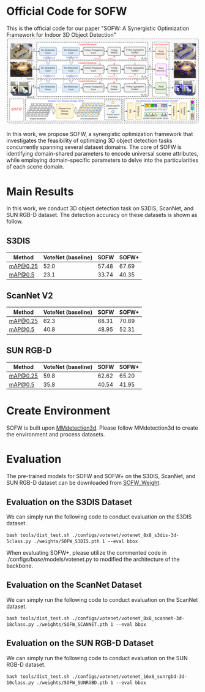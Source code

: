 # Official Code for SOFW
This is the official code for our paper "SOFW: A Synergistic Optimization Framework for Indoor 3D Object Detection"
![comparison](https://github.com/mooncake199809/SOFW/blob/main/docs/overall.png)

In this work, we propose SOFW, a synergistic optimization framework that investigates the feasibility of optimizing 3D object detection tasks concurrently spanning several dataset domains.
The core of SOFW is identifying domain-shared parameters to encode universal scene attributes, while employing domain-specific parameters to delve into the particularities of each scene domain. 


# Main Results
In this work, we conduct 3D object detection task on S3DIS, ScanNet, and SUN RGB-D dataset.
The detection accuracy on these datasets is shown as follow.

## S3DIS 
 Method       | VoteNet (baseline) |  SOFW  |  SOFW+  | 
--------------|--------------------|--------|---------|
 mAP@0.25     |         52.0       | 57.48  |  67.69  |
 mAP@0.5      |         23.1       | 33.74  |  40.35  |

## ScanNet V2
 Method       | VoteNet (baseline) |  SOFW  |  SOFW+  | 
--------------|--------------------|--------|---------|
 mAP@0.25     |         62.3       | 68.31  |  70.89  |
 mAP@0.5      |         40.8       | 48.95  |  52.31  |

 ## SUN RGB-D 
 Method       | VoteNet (baseline) |  SOFW  |  SOFW+  | 
--------------|--------------------|--------|---------|
 mAP@0.25     |         59.8       | 62.62  |  65.20  |
 mAP@0.5      |         35.8       | 40.54  |  41.95  |

# Create Environment
SOFW is built upon [MMdetection3d](https://github.com/open-mmlab/mmdetection3d). Please follow MMdetection3d to create the environment and process datasets.

# Evaluation
The pre-trained models for SOFW and SOFW+ on the S3DIS, ScanNet, and SUN RGB-D dataset can be downloaded from [SOFW_Weight](https://drive.google.com/drive/folders/1r6DJCKma7PhJrsLxJpkuQ4MH9nHR7BPc).

## Evaluation on the S3DIS Dataset
We can simply run the following code to conduct evaluation on the S3DIS dataset.
```
bash tools/dist_test.sh ./configs/votenet/votenet_8x8_s3dis-3d-5class.py ./weights/SOFW_S3DIS.pth 1 --eval bbox
```
When evaluating SOFW+, please utilize the commented code in ./configs/_base_/models/votenet.py to modified the architecture of the backbone.

## Evaluation on the ScanNet Dataset
We can simply run the following code to conduct evaluation on the ScanNet dataset.
```
bash tools/dist_test.sh ./configs/votenet/votenet_8x8_scannet-3d-18class.py ./weights/SOFW_SCANNET.pth 1 --eval bbox
```

## Evaluation on the SUN RGB-D Dataset
We can simply run the following code to conduct evaluation on the SUN RGB-D dataset.
```
bash tools/dist_test.sh ./configs/votenet/votenet_16x8_sunrgbd-3d-10class.py ./weights/SOFW_SUNRGBD.pth 1 --eval bbox
```